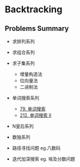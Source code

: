 # Backtracking
## Problems Summary
* 求排列系列

* 求组合系列

* 求子集系列
   * 增量构造法
   * 位向量法
   * 二进制法

* 单词搜索系列
    * [79. 单词搜索](https://leetcode-cn.com/problems/word-search/)
    * [212. 单词搜索 II](https://leetcode-cn.com/problems/word-search-ii/)

* N皇后系列

* 数独系列

* 路径寻找问题 
eg.八数码

* 迭代加深搜索
eg. 埃及分数问题
